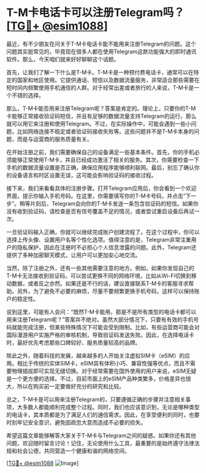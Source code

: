 # T-M卡电话卡可以注册Telegram吗？[[TG💪+ @esim1088](https://t.me/s/esim1088)]

最近，有不少朋友在问关于T-M卡电话卡能不能用来注册Telegram的问题。这个问题其实挺常见的，毕竟现在很多人都在使用Telegram这款功能强大的即时通讯软件。那么，今天咱们就来好好聊聊这个话题。

首先，让我们了解一下什么是T-M卡。T-M卡是一种预付费电话卡，通常可以在特定的国家和地区使用。它提供通话、短信以及数据流量服务，非常适合那些需要在短时间内频繁使用手机通信的人群。对于经常出差或者旅行的人来说，T-M卡是一个不错的选择。

那么，T-M卡能否用来注册Telegram呢？答案是肯定的。理论上，只要你的T-M卡能够正常接收验证码短信，并且有足够的数据流量支持Telegram的运行，那么就可以用它来注册和使用Telegram。不过，在实际操作中，可能会遇到一些小问题，比如网络连接不稳定或者验证码接收失败等。这些问题并不是T-M卡本身的问题，而是与运营商的服务质量有关。

在开始注册之前，我们需要确保自己的设备满足一些基本条件。首先，你的手机必须能够正常使用T-M卡，并且已经成功激活了相关的服务。其次，你需要检查一下手机的数据流量设置是否正确，确保应用程序能够顺利联网。最后，别忘了确认你的设备语言和时区设置无误，这可能会影响验证码的接收过程。

接下来，我们来看看具体的注册步骤。打开Telegram应用后，你会看到一个欢迎界面，提示你输入手机号码。在这里，你需要填写你的T-M卡号码，并点击“下一步”。稍等片刻后，Telegram会向你的T-M卡发送一条包含验证码的短信。如果你没有收到验证码，请检查是否有信号覆盖不足的情况，或者尝试重启设备后再试一次。

一旦验证码输入正确，你就可以继续完成账户创建流程了。在这个过程中，你可以选择上传头像、设置用户名等个性化选项。值得注意的是，Telegram非常注重用户的隐私保护，因此在注册时不必担心个人信息泄露的问题。此外，Telegram还提供了多种加密聊天模式，让用户可以更加安心地交流。

当然，除了注册之外，还有一些其他需要注意的地方。例如，如果你发现自己的T-M卡无法接收到验证码，可以尝试更换不同的网络环境，比如从Wi-Fi切换到移动数据，或者反之亦然。如果还是不行的话，建议直接联系T-M卡的客服寻求帮助。另外，为了避免不必要的麻烦，尽量不要频繁更换手机号码，这样可以保持账户的稳定性。

说到这里，可能有人会问：“既然T-M卡能用，那是不是所有类型的电话卡都可以用来注册Telegram呢？”答案并不绝对。虽然大部分情况下，只要有有效的手机号码就能完成注册，但某些特殊情况下可能会受到限制。比如，有些运营商可能会对国际漫游用户实施严格的审核机制，导致验证码发送失败。因此，在选择电话卡时，最好优先考虑那些口碑较好、服务质量较高的品牌。

除此之外，随着科技的发展，越来越多的人开始关注虚拟SIM卡（eSIM）的应用。相比于传统的实体SIM卡，eSIM具有体积小巧、兼容性强等优点，而且不需要物理插拔即可实现无缝切换。对于经常需要在国外使用的用户来说，eSIM无疑是一个更方便的选择。不过，目前市面上的eSIM产品种类繁多，价格差异也很大，所以在购买前一定要做好充分的研究和比较。

总之，T-M卡是可以用来注册Telegram的，只要遵循正确的步骤并注意相关事项，大多数人都能顺利完成整个过程。同时，我们也应该意识到，无论是哪种类型的电话卡，其本质都是为了满足人们的通信需求。因此，在享受便利的同时，也要时刻牢记安全意识，避免因疏忽大意而造成不必要的损失。

希望这篇文章能够解答大家关于T-M卡与Telegram之间的疑惑。如果你还有其他问题，欢迎随时留言讨论！记住，无论使用什么工具，最重要的是始终遵守法律法规和社会公德，共同营造一个健康和谐的网络空间。

[[TG💪+ @esim1088](https://t.me/s/esim1088) ![Image](https://i.postimg.cc/4NQfJmqS/Snipaste-2025-05-13-00-14-12.png)]